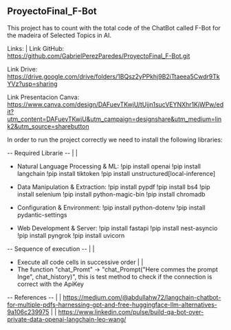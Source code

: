 ## ProyectoFinal_F-Bot

This project has to count with the total code of the ChatBot called F-Bot for the madeira of Selected Topics in AI.

Links:
|
Link GitHub:
https://github.com/GabrielPerezParedes/ProyectoFinal_F-Bot.git

Link Drive:
https://drive.google.com/drive/folders/1BQsz2yPPkhj9B2iTtaeea5Cwdr9TkYVz?usp=sharing


Link Presentacion Canva:
https://www.canva.com/design/DAFuevTKwjU/tUjjn1sucVEYNXhr1KjWPw/edit?utm_content=DAFuevTKwjU&utm_campaign=designshare&utm_medium=link2&utm_source=sharebutton

In order to run the project correctly we need to install the following libraries:

-- Required Librarie --
|
|
- Natural Language Processing & ML:
!pip install openai
!pip install langchain
!pip install tiktoken
!pip install unstructured[local-inference]

- Data Manipulation & Extraction:
!pip install pypdf
!pip install bs4
!pip install selenium
!pip install python-magic-bin
!pip install chromadb

- Configuration & Environment:
!pip install python-dotenv
!pip install pydantic-settings

- Web Development & Server:
!pip install fastapi
!pip install nest-asyncio
!pip install pyngrok
!pip install uvicorn

-- Sequence of execution --
|
|
- Execute all code cells in successive order
|
|
- The function "chat_Promt" -> "chat_Prompt("Here commes the prompt Inge", chat_history)", this is test method to check if the connection is correct with the ApiKey

-- References --
|
|
https://medium.com/@abdullahw72/langchain-chatbot-for-multiple-pdfs-harnessing-gpt-and-free-huggingface-llm-alternatives-9a106c239975
|
|
https://www.linkedin.com/pulse/build-qa-bot-over-private-data-openai-langchain-leo-wang/